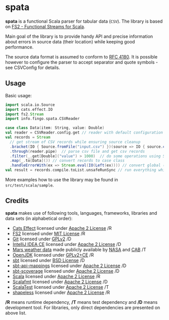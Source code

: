 spata
=====

**spata** is a functional Scala parser for tabular data (`CSV`).
The library is based on [FS2 - Functional Streams for Scala](https://github.com/functional-streams-for-scala/fs2).

Main goal of the library is to provide handy API and precise information about errors in source data (their location)
while keeping good performance.

The source data format is assumed to conform to [RFC 4180](https://www.ietf.org/rfc/rfc4180.txt).
It is possible however to configure the parser to accept separator and quote symbols - see CSVConfig for details.

Usage
-----
Basic usage:
```scala
import scala.io.Source
import cats.effect.IO
import fs2.Stream
import info.fingo.spata.CSVReader

case class Data(item: String, value: Double)
val reader = CSVReader.config.get // reader with default configuration
val records = Stream
  // get stream of CSV records while ensuring source cleanup
  .bracket(IO { Source.fromFile("input.csv") })(source => IO { source.close() })
  .through(reader.pipe)  // parse csv file and get csv records 
  .filter(_.get[Double]("value") > 1000)  // do some operations using Stream API
  .map(_.to[Data]()) // convert records to case class
  .handleErrorWith(ex => Stream.eval(IO(Left(ex)))) // convert global (I/O, CSV structure) errors to Either
val result = records.compile.toList.unsafeRunSync // run everything while converting result to list
```

More examples how to use the library may be found in `src/test/scala/sample`.

Credits
-------

**spata** makes use of following tools, languages, frameworks, libraries and data sets (in alphabetical order):
* [Cats Effect](https://typelevel.org/cats-effect/) licensed under [Apache 2 License](https://github.com/typelevel/cats-effect/blob/master/LICENSE.txt) /R
* [FS2](https://fs2.io/) licensed under [MIT License](https://github.com/functional-streams-for-scala/fs2/blob/master/LICENSE) /R
* [Git](https://git-scm.com/) licensed under [GPLv2](https://git-scm.com/about/free-and-open-source) /D
* [IntelliJ IDEA CE](https://www.jetbrains.com/idea/) licensed under [Apache 2 License](https://www.jetbrains.com/idea/download/) /D
* [Mars weather data](https://github.com/the-pudding/data/tree/master/mars-weather) made publicly available by [NASA](https://pds.nasa.gov/) and [CAB](https://cab.inta-csic.es/rems/en) /T
* [OpenJDK](https://adoptopenjdk.net/) licensed under [GPLv2+CE](https://openjdk.java.net/legal/gplv2+ce.html) /R
* [sbt](https://www.scala-sbt.org/) licensed under [BSD License](https://www.lightbend.com/legal/licenses) /D
* [sbt-api-mappings](https://github.com/ThoughtWorksInc/sbt-api-mappings) licensed under [Apache 2 License](https://github.com/ThoughtWorksInc/sbt-api-mappings/blob/3.0.x/LICENSE) /D
* [sbt-scoverage](https://github.com/scoverage/sbt-scoverage) licensed under [Apache 2 License](https://github.com/scoverage/sbt-scoverage#license) /D
* [Scala](https://www.scala-lang.org/download/) licensed under [Apache 2 License](https://www.scala-lang.org/license/) /R
* [Scalafmt](https://scalameta.org/scalafmt/docs/installation.html#sbt) licensed under [Apache 2 License](https://github.com/scalameta/scalafmt/blob/master/LICENCE.md) /D
* [ScalaTest](http://www.scalatest.org/) licensed under [Apache 2 License](http://www.scalatest.org/about) /T
* [shapeless](https://github.com/milessabin/shapeless) licensed under [Apache 2 License](https://github.com/milessabin/shapeless/blob/master/LICENSE) /R

**/R** means runtime dependency, **/T** means test dependency and **/D** means development tool.
For libraries, only direct dependencies are presented on above list.
